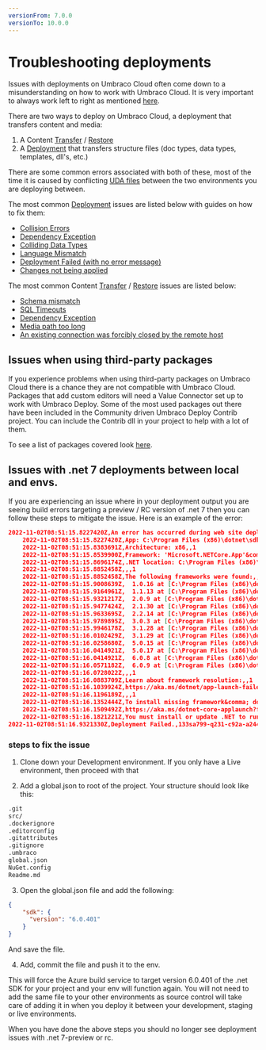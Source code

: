 ```yaml
---
versionFrom: 7.0.0
versionTo: 10.0.0
---
```


# Troubleshooting deployments

Issues with deployments on Umbraco Cloud often come down to a misunderstanding on how to work with Umbraco Cloud. It is very important to always work left to right as mentioned [here](../../Deployment).

There are two ways to deploy on Umbraco Cloud, a deployment that transfers content and media:

1. A Content [Transfer](../../Deployment/Content-Transfer) / [Restore](../../Deployment/Restoring-content)
1. A [Deployment](../../Deployment/Cloud-to-Cloud) that transfers structure files (doc types, data types, templates, dll's, etc.)

There are some common errors associated with both of these, most of the time it is caused by conflicting [UDA files](../../Set-Up/Power-Tools/generating-uda-files/#what-are-uda-files) between the two environments you are deploying between.

The most common [Deployment](../../Deployment/Cloud-to-Cloud) issues are listed below with guides on how to fix them:

* [Collision Errors](Structure-Error)
* [Dependency Exception](Dependency-Exceptions)
* [Colliding Data Types](Colliding-Datatypes)
* [Language Mismatch](Language-Mismatch)
* [Deployment Failed (with no error message)](Deployment-Failed)
* [Changes not being applied](Changes-Not-Being-Applied)  

The most common Content [Transfer](../../Deployment/Content-Transfer) / [Restore](../../Deployment/Restoring-content) issues are listed below:

* [Schema mismatch](Schema-Mismatches)
* [SQL Timeouts](../../Deployment/Deploy-Settings/#timeout-issues)
* [Dependency Exception](Dependency-Exceptions)
* [Media path too long](Path-too-long-exception)
* [An existing connection was forcibly closed by the remote host](Connection-Forcibly)

## Issues when using third-party packages

If you experience problems when using third-party packages on Umbraco Cloud there is a chance they are not compatible with Umbraco Cloud. Packages that add custom editors will need a Value Connector set up to work with Umbraco Deploy. Some of the most used packages out there have been included in the Community driven Umbraco Deploy Contrib project. You can include the Contrib dll in your project to help with a lot of them.

To see a list of packages covered look [here](https://github.com/umbraco/Umbraco.Deploy.Contrib).

## Issues with .net 7 deployments between local and envs.

If you are experiencing an issue where in your deployment output you are seeing build errors targeting a preview / RC version of .net 7 then you can follow these steps to mitigate the issue. 
Here is an example of the error:

```json
2022-11-02T08:51:15.8227420Z,An error has occurred during web site deployment.,,0
	2022-11-02T08:51:15.8227420Z,App: C:\Program Files (x86)\dotnet\sdk\7.0.100-rc.1.22431.12\dotnet.dll,,1
	2022-11-02T08:51:15.8383691Z,Architecture: x86,,1
	2022-11-02T08:51:15.8539900Z,Framework: 'Microsoft.NETCore.App'&comma; version '7.0.0-rc.1.22426.10' (x86),,1
	2022-11-02T08:51:15.8696174Z,.NET location: C:\Program Files (x86)\dotnet\,,1
	2022-11-02T08:51:15.8852458Z,,,1
	2022-11-02T08:51:15.8852458Z,The following frameworks were found:,,1
	2022-11-02T08:51:15.9008639Z,  1.0.16 at [C:\Program Files (x86)\dotnet\shared\Microsoft.NETCore.App],,1
	2022-11-02T08:51:15.9164961Z,  1.1.13 at [C:\Program Files (x86)\dotnet\shared\Microsoft.NETCore.App],,1
	2022-11-02T08:51:15.9321217Z,  2.0.9 at [C:\Program Files (x86)\dotnet\shared\Microsoft.NETCore.App],,1
	2022-11-02T08:51:15.9477424Z,  2.1.30 at [C:\Program Files (x86)\dotnet\shared\Microsoft.NETCore.App],,1
	2022-11-02T08:51:15.9633695Z,  2.2.14 at [C:\Program Files (x86)\dotnet\shared\Microsoft.NETCore.App],,1
	2022-11-02T08:51:15.9789895Z,  3.0.3 at [C:\Program Files (x86)\dotnet\shared\Microsoft.NETCore.App],,1
	2022-11-02T08:51:15.9946178Z,  3.1.28 at [C:\Program Files (x86)\dotnet\shared\Microsoft.NETCore.App],,1
	2022-11-02T08:51:16.0102429Z,  3.1.29 at [C:\Program Files (x86)\dotnet\shared\Microsoft.NETCore.App],,1
	2022-11-02T08:51:16.0258680Z,  5.0.15 at [C:\Program Files (x86)\dotnet\shared\Microsoft.NETCore.App],,1
	2022-11-02T08:51:16.0414921Z,  5.0.17 at [C:\Program Files (x86)\dotnet\shared\Microsoft.NETCore.App],,1
	2022-11-02T08:51:16.0414921Z,  6.0.8 at [C:\Program Files (x86)\dotnet\shared\Microsoft.NETCore.App],,1
	2022-11-02T08:51:16.0571182Z,  6.0.9 at [C:\Program Files (x86)\dotnet\shared\Microsoft.NETCore.App],,1
	2022-11-02T08:51:16.0728022Z,,,1
	2022-11-02T08:51:16.0883709Z,Learn about framework resolution:,,1
	2022-11-02T08:51:16.1039924Z,https://aka.ms/dotnet/app-launch-failed,,1
	2022-11-02T08:51:16.1196189Z,,,1
	2022-11-02T08:51:16.1352444Z,To install missing framework&comma; download:,,1
	2022-11-02T08:51:16.1509492Z,https://aka.ms/dotnet-core-applaunch?framework=Microsoft.NETCore.App&framework_version=7.0.0-rc.1.22426.10&arch=x86&rid=win10-x86,,1
	2022-11-02T08:51:16.1821221Z,You must install or update .NET to run this application.\r\n\r\nApp: C:\Program Files (x86)\dotnet\sdk\7.0.100-rc.1.22431.12\dotnet.dll\r\nArchitecture: x86\r\nFramework: 'Microsoft.NETCore.App'&comma; version '7.0.0-rc.1.22426.10' (x86)\r\n.NET location: C:\Program Files (x86)\dotnet\\r\n\r\nThe following frameworks were found:\r\n  1.0.16 at [C:\Program Files (x86)\dotnet\shared\Microsoft.NETCore.App]\r\n  1.1.13 at [C:\Program Files (x86)\dotnet\shared\Microsoft.NETCore.App]\r\n  2.0.9 at [C:\Program Files (x86)\dotnet\shared\Microsoft.NETCore.App]\r\n  2.1.30 at [C:\Program Files (x86)\dotnet\shared\Microsoft.NETCore.App]\r\n  2.2.14 at [C:\Program Files (x86)\dotnet\shared\Microsoft.NETCore.App]\r\n  3.0.3 at [C:\Program Files (x86)\dotnet\shared\Microsoft.NETCore.App]\r\n  3.1.28 at [C:\Program Files (x86)\dotnet\shared\Microsoft.NETCore.App]\r\n  3.1.29 at [C:\Program Files (x86)\dotnet\shared\Microsoft.NETCore.App]\r\n  5.0.15 at [C:\Program Files (x86)\dotnet\shared\Microsoft.NETCore.App]\r\n  5.0.17 at [C:\Program Files (x86)\dotnet\shared\Microsoft.NETCore.App]\r\n  6.0.8 at [C:\Program Files (x86)\dotnet\shared\Microsoft.NETCore.App]\r\n  6.0.9 at [C:\Program Files (x86)\dotnet\shared\Microsoft.NETCore.App]\r\n\r\nLearn about framework resolution:\r\nhttps://aka.ms/dotnet/app-launch-failed\r\n\r\nTo install missing framework&comma; download:\r\nhttps://aka.ms/dotnet-core-applaunch?framework=Microsoft.NETCore.App&framework_version=7.0.0-rc.1.22426.10&arch=x86&rid=win10-x86\r\nC:\Program Files (x86)\SiteExtensions\Kudu\98.40824.5897\bin\Scripts\starter.cmd C:\home\SiteExtensions\Umbraco.Cloud.Deployment.SiteExtension.Artifacts.Core\deploy.cmd,,2
2022-11-02T08:51:16.9321330Z,Deployment Failed.,133sa799-q231-c92a-a244-afa18e1c2b1f,0
```
### steps to fix the issue
1. Clone down your Development environment. If you only have a Live environment, then proceed with that  

2. Add a global.json to root of the project. Your structure should look like this:
```html
.git
src/
.dockerignore
.editorconfig
.gitattributes
.gitignore
.umbraco
global.json
NuGet.config
Readme.md
```

3. Open the global.json file and add the following:

```json
{
    "sdk": {
      "version": "6.0.401"
    }
}
```

And save the file.

4. Add, commit the file and push it to the env.

This will force the Azure build service to target version 6.0.401 of the .net SDK for your project and your env will function again.
You will not need to add the same file to your other environments as source control will take care of adding it in when you deploy it between your development, staging or live environments.

When you have done the above steps you should no longer see deployment issues with .net 7-preview or rc.